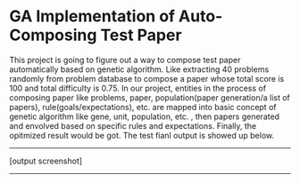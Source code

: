 # GA Implementation of Auto-Composing Test Paper
This project is going to figure out a way to compose test paper automatically based on genetic algorithm. Like extracting 40 problems randomly from problem database to compose a paper whose total score is 100 and total difficulty is 0.75. In our project, entities in the process of composing paper like problems, paper, population(paper generation/a list of papers), rule(goals/expectations), etc. are mapped into basic concept of genetic algorithm like gene, unit, population, etc. , then papers generated and envolved based on specific rules and expectations. Finally, the opitmized result would be got. The test fianl output is showed up below.
****
[output screenshot]
****
